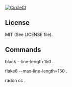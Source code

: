 [![CircleCI](https://circleci.com/gh/terminal-labs/reposet-management-tool.svg?style=svg)](https://circleci.com/gh/terminal-labs/reposet-management-tool)

## License

MIT (See LICENSE file).

## Commands

black --line-length 150 .

flake8 --max-line-length=150 .

radon cc .

